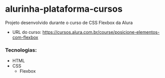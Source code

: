 # alurinha-plataforma-cursos

Projeto desenvolvido durante o curso de CSS Flexbox da Alura

* URL do curso: https://cursos.alura.com.br/course/posicione-elementos-com-flexbox

### Tecnologias:

* HTML
* CSS
  * Flexbox  
